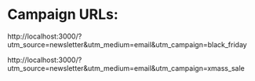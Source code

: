 
# Campaign URLs:
http://localhost:3000/?utm_source=newsletter&utm_medium=email&utm_campaign=black_friday

http://localhost:3000/?utm_source=newsletter&utm_medium=email&utm_campaign=xmass_sale

